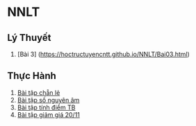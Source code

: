 # NNLT
## Lý Thuyết
1. [Bài 3] (https://hoctructuyencntt.github.io/NNLT/Bai03.html)
## Thực Hành
1. [Bài tập chẵn lẻ](https://www.jdoodle.com/embed/v0/5Axj)
2. [Bài tập số nguyên âm](jdoodle.com/a/5Axs)
3. [Bài tập tính điểm TB]( jdoodle.com/a/5D8D)
4. [Bài tập giảm giá 20/11](jdoodle.com/a/5wsM)
